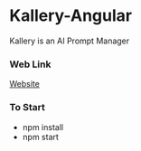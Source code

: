 # Kallery-Angular
Kallery is an AI Prompt Manager

### Web Link
[Website](https://kallery-ng.netlify.app)

### To Start
  - npm install
  - npm start
